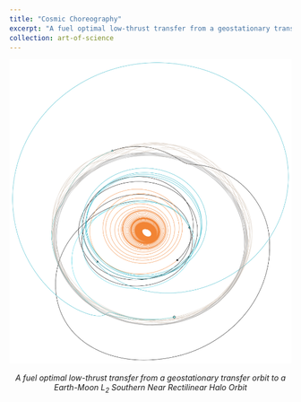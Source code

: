 ```yaml
---
title: "Cosmic Choreography"
excerpt: "A fuel optimal low-thrust transfer from a geostationary transfer orbit to a Earth-Moon L<sub>2</sub> Southern Near Rectilinear Halo Orbit"
collection: art-of-science
---
```


<div style="text-align: center">
    <img src="/images/art-of-science/gto-to-l2nrho.svg" alt="Low-Thrust Robust Trajectory" style="width: 600px; max-width: 100%;"/>
    <p><em>A fuel optimal low-thrust transfer from a geostationary transfer orbit to a Earth-Moon L<sub>2</sub> Southern Near Rectilinear Halo Orbit</em></p>
</div>